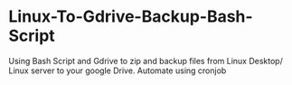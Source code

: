 # Linux-To-Gdrive-Backup-Bash-Script
Using Bash Script and Gdrive to zip and backup files from Linux Desktop/ Linux server to your google Drive. Automate using cronjob
